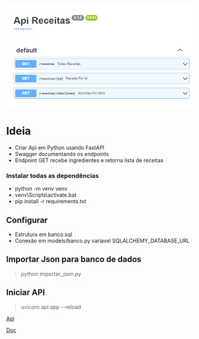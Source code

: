 
![Swagger](doc/swagger.png)

# Ideia
- Criar Api em Python usando FastAPI
- Swagger documentando os endpoints
- Endpoint GET recebe ingredientes e retorna lista de receitas

### Instalar todas as dependências
* python -m venv venv
* venv\Scripts\activate.bat
* pip install -r requirements.txt

## Configurar
* Estrutura em banco.sql
* Conexão em models/banco.py variavel SQLALCHEMY_DATABASE_URL

## Importar Json para banco de dados
> python importar_json.py

## Iniciar API
> uvicorn api:app --reload

[Api](http://localhost:8000/)

[Doc](http://localhost:8000/docs#/)
